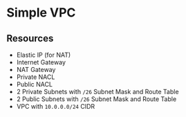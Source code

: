 # Simple VPC

## Resources

* Elastic IP (for NAT)
* Internet Gateway
* NAT Gateway
* Private NACL
* Public NACL
* 2 Private Subnets with `/26` Subnet Mask and Route Table
* 2 Public Subnets with `/26` Subnet Mask and Route Table
* VPC with `10.0.0.0/24` CIDR



